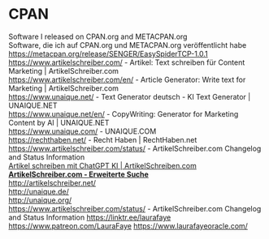 # CPAN
Software I released on CPAN.org and METACPAN.org<br />
Software, die ich auf CPAN.org und METACPAN.org veröffentlicht habe<br />
<a href="https://metacpan.org/release/SENGER/EasySpiderTCP-1.0.1">https://metacpan.org/release/SENGER/EasySpiderTCP-1.0.1</a>
<br>
https://www.artikelschreiber.com/ - Artikel: Text schreiben für Content Marketing | ArtikelSchreiber.com<br>
https://www.artikelschreiber.com/en/ - Article Generator: Write text for Marketing | ArtikelSchreiber.com<br>
https://www.unaique.net/ - Text Generator deutsch - KI Text Generator | UNAIQUE.NET <br>
https://www.unaique.net/en/ - CopyWriting: Generator for Marketing Content by AI | UNAIQUE.NET<br>
https://www.unaique.com/ - UNAIQUE.COM<br>
https://rechthaben.net/ - Recht Haben | RechtHaben.net<br>
https://www.artikelschreiber.com/status/ - ArtikelSchreiber.com Changelog and Status Information<br>
<a href="https://www.artikelschreiben.com/" rel="follow">Artikel schreiben mit ChatGPT KI | ArtikelSchreiben.com</a><br>
<b><a href="https://www.artikelschreiber.com/advanced/de/" target="_self" hreflang="de" title="ArtikelSchreiber.com - Erweiterte Suche">ArtikelSchreiber.com - Erweiterte Suche</a></b><br>
http://artikelschreiber.net/<br> 
http://unaique.de/<br> 
http://unaique.org/<br>
https://www.artikelschreiber.com/status/ - ArtikelSchreiber.com Changelog and Status Information
https://linktr.ee/laurafaye
https://www.patreon.com/LauraFaye
https://www.laurafayeoracle.com/
